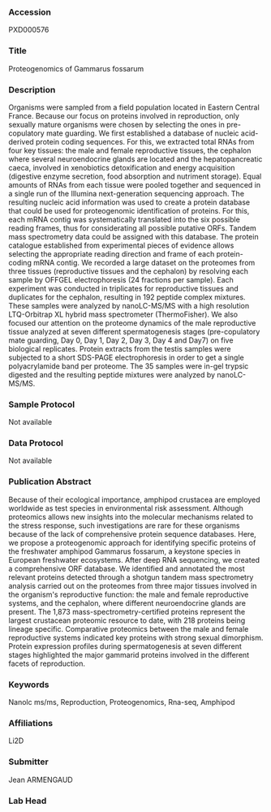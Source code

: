 ### Accession
PXD000576

### Title
Proteogenomics of Gammarus fossarum

### Description
Organisms were sampled from a field population located in Eastern Central France. Because our focus on proteins involved in reproduction, only sexually mature organisms were chosen by selecting the ones in pre-copulatory mate guarding. We first established a database of nucleic acid-derived protein coding sequences. For this, we extracted total RNAs from four key tissues: the male and female reproductive tissues, the cephalon where several neuroendocrine glands are located and the hepatopancreatic caeca, involved in xenobiotics detoxification and energy acquisition (digestive enzyme secretion, food absorption and nutriment storage). Equal amounts of RNAs from each tissue were pooled together and sequenced in a single run of the Illumina next-generation sequencing approach. The resulting nucleic acid information was used to create a protein database that could be used for proteogenomic identification of proteins. For this, each mRNA contig was systematically translated into the six possible reading frames, thus for considerating all possible putative ORFs. Tandem mass spectrometry data could be assigned with this database. The protein catalogue established from experimental pieces of evidence allows selecting the appropriate reading direction and frame of each protein-coding mRNA contig. We recorded a large dataset on the proteomes from three tissues (reproductive tissues and the cephalon) by resolving each sample by OFFGEL electrophoresis (24 fractions per sample). Each experiment was conducted in triplicates for reproductive tissues and duplicates for the cephalon, resulting in 192 peptide complex mixtures. These samples were analyzed by nanoLC-MS/MS with a high resolution LTQ-Orbitrap XL hybrid mass spectrometer (ThermoFisher). We also focused our attention on the proteome dynamics of the male reproductive tissue analyzed at seven different spermatogenesis stages (pre-copulatory mate guarding, Day 0, Day 1, Day 2, Day 3, Day 4 and Day7) on five biological replicates. Protein extracts from the testis samples were subjected to a short SDS-PAGE electrophoresis in order to get a single polyacrylamide band per proteome. The 35 samples were in-gel trypsic digested and the resulting peptide mixtures were analyzed by nanoLC-MS/MS.

### Sample Protocol
Not available

### Data Protocol
Not available

### Publication Abstract
Because of their ecological importance, amphipod crustacea are employed worldwide as test species in environmental risk assessment. Although proteomics allows new insights into the molecular mechanisms related to the stress response, such investigations are rare for these organisms because of the lack of comprehensive protein sequence databases. Here, we propose a proteogenomic approach for identifying specific proteins of the freshwater amphipod Gammarus fossarum, a keystone species in European freshwater ecosystems. After deep RNA sequencing, we created a comprehensive ORF database. We identified and annotated the most relevant proteins detected through a shotgun tandem mass spectrometry analysis carried out on the proteomes from three major tissues involved in the organism's reproductive function: the male and female reproductive systems, and the cephalon, where different neuroendocrine glands are present. The 1,873 mass-spectrometry-certified proteins represent the largest crustacean proteomic resource to date, with 218 proteins being lineage specific. Comparative proteomics between the male and female reproductive systems indicated key proteins with strong sexual dimorphism. Protein expression profiles during spermatogenesis at seven different stages highlighted the major gammarid proteins involved in the different facets of reproduction.

### Keywords
Nanolc ms/ms, Reproduction, Proteogenomics, Rna-seq, Amphipod

### Affiliations
Li2D

### Submitter
Jean ARMENGAUD

### Lab Head



